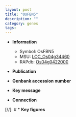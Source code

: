 ```yaml
---
layout: post
title: "OsFBN5"
description: ""
category: genes
tags: 
---
```


* **Information**  
    + Symbol: OsFBN5  
    + MSU: [LOC_Os04g34460](http://rice.uga.edu/cgi-bin/ORF_infopage.cgi?orf=LOC_Os04g34460)  
    + RAPdb: [Os04g0422000](http://rapdb.dna.affrc.go.jp/viewer/gbrowse_details/irgsp1?name=Os04g0422000)  

* **Publication**  

* **Genbank accession number**  

* **Key message**  

* **Connection**  

[//]: # * **Key figures**  


